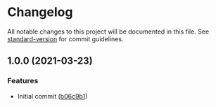 # Changelog

All notable changes to this project will be documented in this file. See [standard-version](https://github.com/conventional-changelog/standard-version) for commit guidelines.

## 1.0.0 (2021-03-23)


### Features

* Initial commit ([b06c9b1](https://github.com/danielcerongrajales/Date_pickers/commit/b06c9b13281b19687015fcb0d97e36ea2ff6620f))
